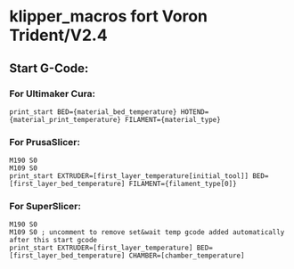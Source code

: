 # klipper_macros fort Voron Trident/V2.4

## Start G-Code:
### For Ultimaker Cura:
```
print_start BED={material_bed_temperature} HOTEND={material_print_temperature} FILAMENT={material_type}
```

### For PrusaSlicer:
```
M190 S0
M109 S0
print_start EXTRUDER=[first_layer_temperature[initial_tool]] BED=[first_layer_bed_temperature] FILAMENT={filament_type[0]}
```

### For SuperSlicer:
```
M190 S0
M109 S0 ; uncomment to remove set&wait temp gcode added automatically after this start gcode
print_start EXTRUDER=[first_layer_temperature] BED=[first_layer_bed_temperature] CHAMBER=[chamber_temperature]
```
